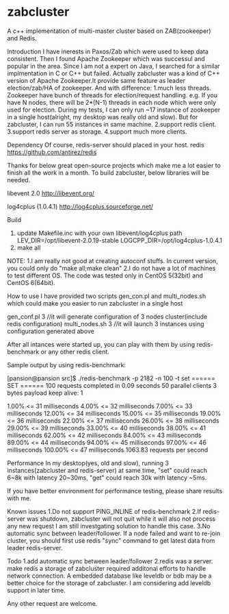 zabcluster
==========

A c++ implementation of multi-master cluster based on ZAB(zookeeper) and Redis.

Introduction
  I have inerests in Paxos/Zab which were used to keep data consistent. Then I found Apache Zookeeper which was successul and popular in the area. Since I am not a expert on Java, I searched for a similar implmentation in C or C++ but failed. Actually zabcluster was a kind of C++ version of Apache Zookeeper.It provide same feature as leader election/zab/HA of zookeeper. 
  And with difference:
  1.much less threads. Zookeeper have bunch of threads for election/request handling. e.g. If you have N nodes, there will be 2*(N-1) threads in each node which were only used for election. During my tests, I can only run ~17 instance of zookeeper in a single host(alright, my desktop was really old and slow). But for zabcluster, I can run 55 instances in same machine.
  2.support redis client.
  3.support redis server as storage.
  4.support much more clients.
  
Dependency
  Of course, redis-server should placed in your host.
  redis
    https://github.com/antirez/redis
  
  Thanks for below great open-source projects which make me a lot easier to finish all the work in a month.
  To build zabcluster, below libraries will be needed.
  
  libevent 2.0 
    http://libevent.org/ 
   
  log4cplus (1.0.4.1)
    http://log4cplus.sourceforge.net/
    
  

Build
  1. update Makefile.inc with your own libevent/log4cplus path
    LEV_DIR=/opt/libevent-2.0.19-stable
    LOGCPP_DIR=/opt/log4cplus-1.0.4.1
  2. make all
  
  NOTE:
  1.I am really not good at creating autoconf stuffs. In current version, you could only do "make all;make clean"
  2.I do not have a lot of machines to test different OS. The code was tested only in CentOS 5(32bit) and CentOS 6(64bit).
  
How to use
  I have provided two scripts gen_con.pl and multi_nodes.sh which could make you easier to run zabcluster in a single host
  
  gen_conf.pl 3  //it will generate configuration of 3 nodes cluster(include redis configuration)
  multi_nodes.sh 3 //it will launch 3 instances using configuration generated above
  
  After all intances were started up, you can play with them by using redis-benchmark or any other redis client.
  
  Sample output by using redis-benchmark:

[pansion@pansion src]$ ./redis-benchmark -p 2182 -n 100 -t set 
====== SET ======
  100 requests completed in 0.09 seconds
  50 parallel clients
  3 bytes payload
  keep alive: 1

1.00% <= 31 milliseconds
4.00% <= 32 milliseconds
7.00% <= 33 milliseconds
12.00% <= 34 milliseconds
15.00% <= 35 milliseconds
19.00% <= 36 milliseconds
22.00% <= 37 milliseconds
26.00% <= 38 milliseconds
29.00% <= 39 milliseconds
33.00% <= 40 milliseconds
38.00% <= 41 milliseconds
62.00% <= 42 milliseconds
84.00% <= 43 milliseconds
89.00% <= 44 milliseconds
94.00% <= 45 milliseconds
97.00% <= 46 milliseconds
100.00% <= 47 milliseconds
1063.83 requests per second
    

Performance
  In my desktop(yes, old and slow), running 3 instances(zabcluster and redis-server) at same time, "set" could reach 6~8k with latency 20~30ms, "get" could reach 30k with latency ~5ms.
  
  If you have better environment for performance testing, please share results with me.
  
Known issues
  1.Do not support PING_INLINE of redis-benchmark
  2.If redis-server was shutdown, zabcluster will not quit while it will also not process any new request
    I am still investgating solution to handle this case.
  3.No automatic sync between leader/follower. If a node failed and want to re-join cluster, you should first use redis "sync" command to get latest data from leader redis-server.

Todo
  1.add automatic sync between leader/follower
  2.redis was a server. make redis a storage of zabcluster required additonal efforts to handle network connection.
  A embedded database like leveldb or bdb may be a better choice for the storage of zabcluster. I am considering add leveldb support in later time.
  
  Any other request are welcome.
